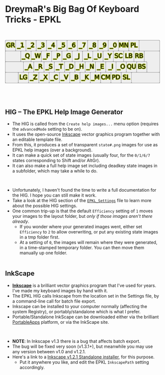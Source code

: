 DreymaR's Big Bag Of Keyboard Tricks - EPKL
===========================================
<br>

![A template image for the EPKL HIG](./Example_KLM-Co_Template_ISO.png)

<br><br>

HIG – The EPKL Help Image Generator
-----------------------------------
- The HIG is called from the `Create help images...` menu option (requires the `advancedMode` setting to be on).
- It uses the open-source [Inkscape][InkScp] vector graphics program together with an editable template file.
- From this, it produces a set of transparent `state#.png` images for use as EPKL help images (over a background).
- It can make a quick set of state images (usually four, for the `0/1/6/7` states corresponding to Shift and/or AltGr).
- It can also make a full help image set including deadkey state images in a subfolder, which may take a while to do.
<br>

- Unfortunately, I haven't found the time to write a full documentation for the HIG. I hope you can still make it work.
- Take a look at the HIG section of the [`EPKL_Settings`](/EPKL_Settings_Default.ini) file to learn more about the possible HIG settings.
- One common trip-up is that the default `Efficiency` setting of `1` moves your images to the layout folder, but _only if those images aren't there already_.
	- If you wonder where your generated images went, either set `Efficiency` to `2` to allow overwriting, or put any existing state images in a tmp folder first.
	- At a setting of `0`, the images will remain where they were generated, in a time-stamped temporary folder. You can then move them manually up one folder.
<br><br>

InkScape
--------
- [**Inkscape**][InkScp] is a brilliant vector graphics program that I've used for years. I've made my keyboard images by hand with it.
- The EPKL HIG calls Inkscape from the location set in the Settings file, by a command-line call for batch file export.
- Inkscape can be installed to your computer normally (affecting the system Registry), or portably/standalone which is what I prefer.
- Portable/Standalone InkScape can be downloaded either via the brilliant [PortableApps][PrtApp] platform, or via the InkScape site.
<br>

- **NOTE**: In Inkscape v1.3 there is a bug that affects batch export. 
- The bug will be fixed very soon (v1.3.1+), but meanwhile you may use any version between v1.0 and v1.2.1.
- Here's a link to a [Inkscape v1.2.1 Standalone installer][Ink121], for this purpose.
	- Put it anywhere you like, and edit the EPKL `InkscapePath` setting accordingly.


[InkScp]: https://inkscape.org/                                             (The Inkscape vector graphics program)
[PrtApp]: https://portableapps.com/                                         (The PortableApps platform)
[Ink121]: https://inkscape.org/~GordCaswell/%E2%98%85inkscape-portable-121  (standalone/portable installer for Inkscape v1.2.1)
